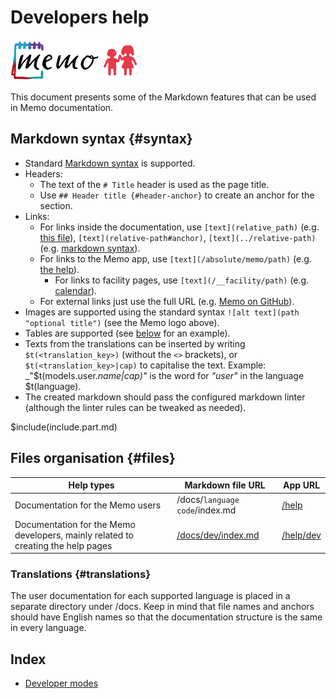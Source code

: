 # Developers help

![Memo logo](memo_logo.png "Memo logo")

This document presents some of the Markdown features that can be used in Memo documentation.

## Markdown syntax {#syntax}

- Standard [Markdown syntax](https://commonmark.org/help/) is supported.
- Headers:
  - The text of the `# Title` header is used as the page title.
  - Use `## Header title {#header-anchor}` to create an anchor for the section.
- Links:
  - For links inside the documentation, use `[text](relative_path)` (e.g. [this file](index)), `[text](relative-path#anchor)`, `[text](../relative-path)` (e.g. [markdown syntax](../dev/index#syntax)).
  - For links to the Memo app, use `[text](/absolute/memo/path)` (e.g. [the help](/help)).
    - For links to facility pages, use `[text](/__facility/path)` (e.g. [calendar](/__facility/calendar)).
  - For external links just use the full URL (e.g. [Memo on GitHub](https://github.com/mblajek/Memo/)).
- Images are supported using the standard syntax `![alt text](path "optional title")` (see the Memo logo above).
- Tables are supported (see [below](#files) for an example).
- Texts from the translations can be inserted by writing `$t(<translation_key>)` (without the `<>` brackets), or `$t(<translation_key>|cap)` to capitalise the text.
  Example: _"$t(models.user._name|cap)"_ is the word for _"user"_ in the language $t(language).
- The created markdown should pass the configured markdown linter (although the linter rules can be tweaked as needed).

$include(include.part.md)

## Files organisation {#files}

| Help types                                                                       | Markdown file URL                        | App URL                |
| -------------------------------------------------------------------------------- | ---------------------------------------- | ---------------------- |
| Documentation for the Memo users                                                 | /docs/`language code`/index.md           | [/help](/help)         |
| Documentation for the Memo developers, mainly related to creating the help pages | [/docs/dev/index.md](/docs/dev/index.md) | [/help/dev](/help/dev) |

### Translations {#translations}

The user documentation for each supported language is placed in a separate directory under /docs. Keep in mind that file names and anchors should have English names so that the documentation structure is the same in every language.

## Index

- [Developer modes](developer-modes)
